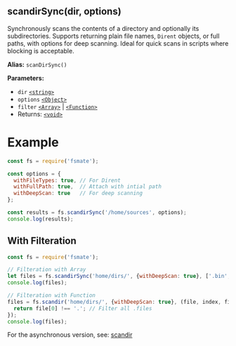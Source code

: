 ## scandirSync(dir, options)

Synchronously scans the contents of a directory and optionally its subdirectories. Supports returning plain file names, `Dirent` objects, or full paths, with options for deep scanning. Ideal for quick scans in scripts where blocking is acceptable.

**Alias:** `scanDirSync()`

**Parameters:**

- `dir` [`<string>`](https://developer.mozilla.org/en-US/docs/Web/JavaScript/Data_structures#String_type)
- `options` [`<Object>`](https://developer.mozilla.org/en-US/docs/Web/JavaScript/Reference/Global_Objects/Object)
- `filter` [`<Array>`](https://developer.mozilla.org/en-US/docs/Web/JavaScript/Reference/Global_Objects/Array) | [`<Function>`](https://developer.mozilla.org/en-US/docs/Web/JavaScript/Reference/Global_Objects/Function)
- Returns: [`<void>`](https://developer.mozilla.org/en-US/docs/Web/JavaScript/Reference/Operators/void)

# Example

```js
const fs = require('fsmate');

const options = {
  withFileTypes: true, // For Dirent
  withFullPath: true,  // Attach with intial path
  withDeepScan: true   // For deep scanning
};

const results = fs.scandirSync('/home/sources', options);
console.log(results);
```

## With Filteration

```js
const fs = require('fsmate');

// Filteration with Array
let files = fs.scandirSync('home/dirs/', {withDeepScan: true}, ['.bin', '.gitignore']);
console.log(files);

// Filteration with Function
files = fs.scandir('home/dirs/', {withDeepScan: true}, (file, index, files) => {
  return file[0] !== '.'; // Filter all .files
});
console.log(files);
```

For the asynchronous version, see: [scandir](./scandir.md)
